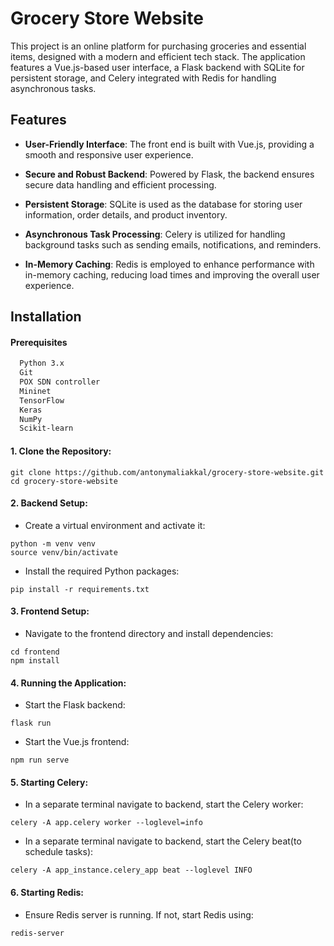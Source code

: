 
# Grocery Store Website

This project is an online platform for purchasing groceries and essential items, designed with a modern and efficient tech stack. The application features a Vue.js-based user interface, a Flask backend with SQLite for persistent storage, and Celery integrated with Redis for handling asynchronous tasks.




## Features

- **User-Friendly Interface**: The front end is built with Vue.js, providing a smooth and responsive user experience.

- **Secure and Robust Backend**: Powered by Flask, the backend ensures secure data handling and efficient processing.

- **Persistent Storage**: SQLite is used as the database for storing user information, order details, and product inventory.

- **Asynchronous Task Processing**: Celery is utilized for handling background tasks such as sending emails, notifications, and reminders.

- **In-Memory Caching**: Redis is employed to enhance performance with in-memory caching, reducing load times and improving the overall user experience.



## Installation

#### Prerequisites
```bash
  Python 3.x
  Git
  POX SDN controller
  Mininet
  TensorFlow
  Keras
  NumPy
  Scikit-learn
```
#### 1. Clone the Repository:
```
git clone https://github.com/antonymaliakkal/grocery-store-website.git
cd grocery-store-website
```
#### 2. Backend Setup:
- Create a virtual environment and activate it:

```
python -m venv venv
source venv/bin/activate
```

- Install the required Python packages:
```
pip install -r requirements.txt
```

#### 3. Frontend Setup:

- Navigate to the frontend directory and install dependencies:
```
cd frontend
npm install
```
#### 4. Running the Application:

- Start the Flask backend:
```
flask run
```
- Start the Vue.js frontend:
```
npm run serve
```
#### 5. Starting Celery:
- In a separate terminal navigate to backend, start the Celery worker:
```
celery -A app.celery worker --loglevel=info
```
- In a separate terminal navigate to backend, start the Celery beat(to schedule tasks):
```
celery -A app_instance.celery_app beat --loglevel INFO
```

#### 6. Starting Redis:

- Ensure Redis server is running. If not, start Redis using:
```
redis-server
```

